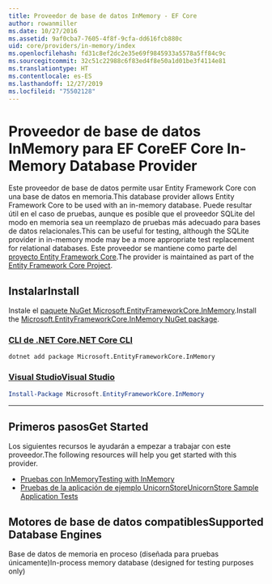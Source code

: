 ```yaml
---
title: Proveedor de base de datos InMemory - EF Core
author: rowanmiller
ms.date: 10/27/2016
ms.assetid: 9af0cba7-7605-4f8f-9cfa-dd616fcb880c
uid: core/providers/in-memory/index
ms.openlocfilehash: fd31c8ef2dc2e35e69f9845933a5578a5ff84c9c
ms.sourcegitcommit: 32c51c22988c6f83ed4f8e50a1d01be3f4114e81
ms.translationtype: HT
ms.contentlocale: es-ES
ms.lasthandoff: 12/27/2019
ms.locfileid: "75502128"
---
```

# <a name="ef-core-in-memory-database-provider"></a><span data-ttu-id="c8355-102">Proveedor de base de datos InMemory para EF Core</span><span class="sxs-lookup"><span data-stu-id="c8355-102">EF Core In-Memory Database Provider</span></span>

<span data-ttu-id="c8355-103">Este proveedor de base de datos permite usar Entity Framework Core con una base de datos en memoria.</span><span class="sxs-lookup"><span data-stu-id="c8355-103">This database provider allows Entity Framework Core to be used with an in-memory database.</span></span> <span data-ttu-id="c8355-104">Puede resultar útil en el caso de pruebas, aunque es posible que el proveedor SQLite del modo en memoria sea un reemplazo de pruebas más adecuado para bases de datos relacionales.</span><span class="sxs-lookup"><span data-stu-id="c8355-104">This can be useful for testing, although the SQLite provider in in-memory mode may be a more appropriate test replacement for relational databases.</span></span> <span data-ttu-id="c8355-105">Este proveedor se mantiene como parte del [proyecto Entity Framework Core](https://github.com/aspnet/EntityFrameworkCore).</span><span class="sxs-lookup"><span data-stu-id="c8355-105">The provider is maintained as part of the [Entity Framework Core Project](https://github.com/aspnet/EntityFrameworkCore).</span></span>

## <a name="install"></a><span data-ttu-id="c8355-106">Instalar</span><span class="sxs-lookup"><span data-stu-id="c8355-106">Install</span></span>

<span data-ttu-id="c8355-107">Instale el [paquete NuGet Microsoft.EntityFrameworkCore.InMemory](https://www.nuget.org/packages/Microsoft.EntityFrameworkCore.InMemory/).</span><span class="sxs-lookup"><span data-stu-id="c8355-107">Install the [Microsoft.EntityFrameworkCore.InMemory NuGet package](https://www.nuget.org/packages/Microsoft.EntityFrameworkCore.InMemory/).</span></span>

### <a name="net-core-clitabdotnet-core-cli"></a>[<span data-ttu-id="c8355-108">CLI de .NET Core</span><span class="sxs-lookup"><span data-stu-id="c8355-108">.NET Core CLI</span></span>](#tab/dotnet-core-cli)

```dotnetcli
dotnet add package Microsoft.EntityFrameworkCore.InMemory
```

### <a name="visual-studiotabvs"></a>[<span data-ttu-id="c8355-109">Visual Studio</span><span class="sxs-lookup"><span data-stu-id="c8355-109">Visual Studio</span></span>](#tab/vs)

``` powershell
Install-Package Microsoft.EntityFrameworkCore.InMemory
```

***

## <a name="get-started"></a><span data-ttu-id="c8355-110">Primeros pasos</span><span class="sxs-lookup"><span data-stu-id="c8355-110">Get Started</span></span>

<span data-ttu-id="c8355-111">Los siguientes recursos le ayudarán a empezar a trabajar con este proveedor.</span><span class="sxs-lookup"><span data-stu-id="c8355-111">The following resources will help you get started with this provider.</span></span>

* [<span data-ttu-id="c8355-112">Pruebas con InMemory</span><span class="sxs-lookup"><span data-stu-id="c8355-112">Testing with InMemory</span></span>](../../miscellaneous/testing/in-memory.md)
* [<span data-ttu-id="c8355-113">Pruebas de la aplicación de ejemplo UnicornStore</span><span class="sxs-lookup"><span data-stu-id="c8355-113">UnicornStore Sample Application Tests</span></span>](https://github.com/rowanmiller/UnicornStore/blob/master/UnicornStore/src/UnicornStore.Tests/Controllers/ShippingControllerTests.cs)

## <a name="supported-database-engines"></a><span data-ttu-id="c8355-114">Motores de base de datos compatibles</span><span class="sxs-lookup"><span data-stu-id="c8355-114">Supported Database Engines</span></span>

<span data-ttu-id="c8355-115">Base de datos de memoria en proceso (diseñada para pruebas únicamente)</span><span class="sxs-lookup"><span data-stu-id="c8355-115">In-process memory database (designed for testing purposes only)</span></span>
